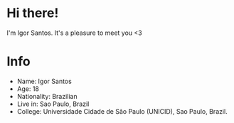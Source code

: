 # Hi there!
I'm Igor Santos. It's a pleasure to meet you <3

# Info

- Name: Igor Santos
- Age: 18
- Nationality: Brazilian
- Live in: Sao Paulo, Brazil
- College: Universidade Cidade de São Paulo (UNICID), Sao Paulo, Brazil.


<!---
igorsantos13/igorsantos13 is a ✨ special ✨ repository because its `README.md` (this file) appears on your GitHub profile.
You can click the Preview link to take a look at your changes.
--->
